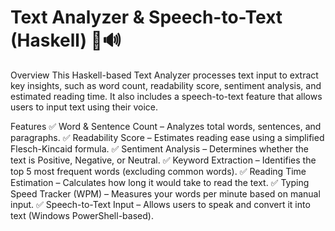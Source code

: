 # Text Analyzer & Speech-to-Text (Haskell) 📄🔊
Overview
This Haskell-based Text Analyzer processes text input to extract key insights, such as word count, readability score, sentiment analysis, and estimated reading time. It also includes a speech-to-text feature that allows users to input text using their voice.

Features
✅ Word & Sentence Count – Analyzes total words, sentences, and paragraphs.
✅ Readability Score – Estimates reading ease using a simplified Flesch-Kincaid formula.
✅ Sentiment Analysis – Determines whether the text is Positive, Negative, or Neutral.
✅ Keyword Extraction – Identifies the top 5 most frequent words (excluding common words).
✅ Reading Time Estimation – Calculates how long it would take to read the text.
✅ Typing Speed Tracker (WPM) – Measures your words per minute based on manual input.
✅ Speech-to-Text Input – Allows users to speak and convert it into text (Windows PowerShell-based).
